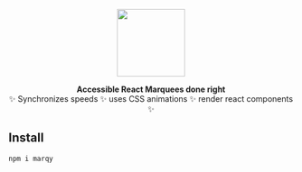<p align="center">
<img src="https://user-images.githubusercontent.com/737188/110988166-35472c80-833e-11eb-83cb-3dbf7a3d35cf.png" align="center" height="120" />
</p>


<p align="center">
  <strong>Accessible React Marquees done right</strong><br />
✨ Synchronizes speeds ✨ uses CSS animations ✨ render react components ✨
</p>

## Install

```sh
npm i marqy
```
